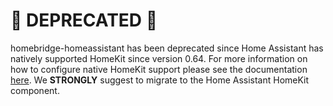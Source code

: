 # :rotating_light: DEPRECATED :rotating_light:
homebridge-homeassistant has been deprecated since Home Assistant has natively supported
HomeKit since version 0.64. For more information on how to configure native HomeKit support
please see the documentation [here](https://www.home-assistant.io/components/homekit/).
We **STRONGLY** suggest to migrate to the Home Assistant HomeKit component.
